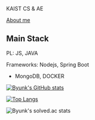 KAIST CS & AE

[About me](https://byunk.github.io/portfolio/)

## Main Stack

PL: JS, JAVA

Frameworks: Nodejs, Spring Boot

+ MongoDB, DOCKER

[![Byunk's GitHub stats](https://github-readme-stats.vercel.app/api?username=Byunk)](https://github.com/anuraghazra/github-readme-stats)

[![Top Langs](https://github-readme-stats.vercel.app/api/top-langs/?username=Byunk)](https://github.com/anuraghazra/github-readme-stats)

![Byunk's solved.ac stats](https://github-readme-solvedac.hyp3rflow.vercel.app/api/?handle=clearman001)


<!--
**Byunk/Byunk** is a ✨ _special_ ✨ repository because its `README.md` (this file) appears on your GitHub profile.

Here are some ideas to get you started:

- 🔭 I’m currently working on ...
- 🌱 I’m currently learning ...
- 👯 I’m looking to collaborate on ...
- 🤔 I’m looking for help with ...
- 💬 Ask me about ...
- 📫 How to reach me: ...
- 😄 Pronouns: ...
- ⚡ Fun fact: ...
-->
